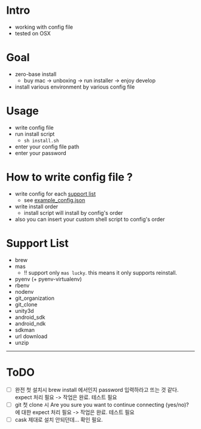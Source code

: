 # Intro
- working with config file
- tested on OSX

# Goal
- zero-base install
    - buy mac -> unboxing -> run installer -> enjoy develop
- install various environment by various config file

# Usage
- write config file
- run install script
    - ``sh install.sh``
- enter your config file path
- enter your password

# How to write config file ?
- write config for each [support list](#support-list)
    - see [example_config.json](example_config.json)
- write install order
    - install script will install by config's order
- also you can insert your custom shell script to config's order

# Support List
- brew
- mas
    - :bangbang: support only ``mas lucky``. this means it only supports reinstall.
- pyenv (+ pyenv-virtualenv)
- rbenv
- nodenv
- git_organization
- git_clone
- unity3d
- android_sdk
- android_ndk
- sdkman
- url download
- unzip


---

# ToDO
- [ ] 완전 첫 설치시 brew install 에서인지 password 입력하라고 뜨는 것 같다. expect 처리 필요 -> 작업은 완료. 테스트 필요
- [ ] git 첫 clone 시 Are you sure you want to continue connecting (yes/no)? 에 대한 expect 처리 필요 -> 작업은 완료. 테스트 필요
- [ ] cask 제대로 설치 안되던데... 확인 필요.
